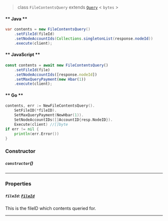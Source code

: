 > class `FileContentsQuery` extends [`Query`](reference/core/Query.md) < `bytes` >

<!-- tabs:start -->

#### ** Java **

```java
var contents = new FileContentsQuery()
    .setFileId(fileId)
    .setNodeAccountIds(Collections.singletonList(response.nodeId))
    .execute(client);
```

#### ** JavaScript **

```javascript
const contents = await new FileContentsQuery()
    .setFileId(file)
    .setNodeAccountIds([response.nodeId])
    .setMaxQueryPayment(new Hbar(1))
    .execute(client);
```

#### ** Go **

```go
contents, err := NewFileContentsQuery().
    SetFileID(*fileID).
    SetMaxQueryPayment(NewHbar(1)).
    SetNodeAccountIDs([]AccountID{resp.NodeID}).
    Execute(client) //[]byte
if err != nil {
    println(err.Error())
}
```

<!-- tabs:end -->

### Constructor

##### `constructor`()

---

### Properties

##### `fileId`: [`FileId`](reference/file/FileId.md)

This is the fileID which contents queried for.

---
